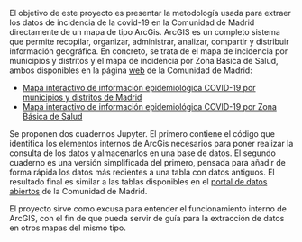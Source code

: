 El objetivo de este proyecto es presentar la metodología usada para extraer los datos de incidencia de la covid-19 en la Comunidad de Madrid directamente de un mapa de tipo ArcGis. ArcGIS es un completo sistema que permite recopilar, organizar, administrar, analizar, compartir y distribuir información geográfica. En concreto, se trata de el mapa de incidencia por municipios y distritos y el mapa de incidencia por Zona Básica de Salud, ambos disponibles en la página [web](https://www.comunidad.madrid/gobierno/actualidad/datos-coronavirus) de la Comunidad de Madrid:

* [Mapa interactivo de información epidemiológica COVID-19 por municipios y distritos de Madrid](https://comunidadmadrid.maps.arcgis.com/apps/PublicInformation/index.html?appid=cdfb61b3eb3a49c2b990b4fdb41dfcfe)
* [Mapa interactivo de información epidemiológica COVID-19 por Zona Básica de Salud](https://comunidadmadrid.maps.arcgis.com/apps/PublicInformation/index.html?appid=7db220dc2e0a40b4a928df661a89762e)

Se proponen dos cuadernos Jupyter. El primero contiene el código que identifica los elementos internos de ArcGis necesarios para poner realizar la consulta de los datos y almacenarlos en una base de datos. El segundo cuaderno es una versión simplificada del primero, pensada para añadir de forma rápida los datos más recientes a una tabla con datos antiguos. El resultado final es similar a las tablas disponibles en el [portal de datos abiertos](https://www.comunidad.madrid/gobierno/actualidad/datos-coronavirus) de la Comunidad de Madrid.

El proyecto sirve como excusa para entender el funcionamiento interno de ArcGIS, con el fin de que pueda servir de guía para la extracción de datos en otros mapas del mismo tipo.


